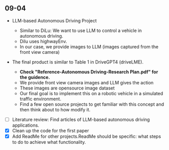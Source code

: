 ## 09-04
* LLM-based Autonomous Driving Project
    * Similar to DiLu: We want to use LLM to control a vehicle in autonomous driving. 
    * Dilu uses highwayEnv. 
    * In our case, we provide images to LLM (images captured from the front view camera)

* The final product is similar to Table 1 in DriveGPT4 (driveLME).
    * **Check "Reference-Autonomous Driving-Research Plan.pdf" for the guidence.**
    * We provide front view camera images and LLM gives the action
    * These images are opensource image dataset
    * Our final goal is to implement this on a robotic vehicle in a simulated traffic environment. 
    * Find a few open source projects to get familiar with this concept and then think about to how modify it. 

* [ ] Literature review: Find articles of LLM-based autonomous driving applications. 
* [x] Clean up the code for the first paper
* [x] Add ReadMe for other projects.ReadMe should be specific: what steps to do to achieve what functionality. 